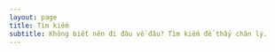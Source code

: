 ```yaml
---
layout: page
title: Tìm kiếm
subtitle: Không biết nên đi đâu về đâu? Tìm kiếm để thấy chân lý.
---
```


<div id="search-box">
	<script>
  (function() {
    var cx = '001561244571798048704:t1wg8dns20m';
    var gcse = document.createElement('script');
    gcse.type = 'text/javascript';
    gcse.async = true;
    gcse.src = 'https://cse.google.com/cse.js?cx=' + cx;
    var s = document.getElementsByTagName('script')[0];
    s.parentNode.insertBefore(gcse, s);
  })();
</script>
<gcse:search></gcse:search>
</div>